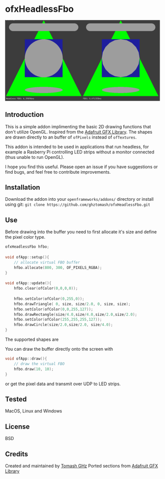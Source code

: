 # ofxHeadlessFbo

![ofxHeadlessFbo](screenshot.png)

## Introduction

This is a simple addon implimenting the basic 2D drawing functions that don't
utilize OpenGL. Inspired from the [Adafruit GFX Library](https://github.com/adafruit/Adafruit-GFX-Library).
The shapes are drawn directly to an buffer of `ofPixels` instead of `ofTextures`.

This addon is intended to be used in applications that run headless,
for example a Rasberry Pi controlling LED strips without a monitor connected
(thus unable to run OpenGL).

I hope you find this useful.
Please open an issue if you have suggestions or find bugs, and feel free to
contribute improvements.

## Installation

Download the addon into your `openframeworks/addons/` directory or
install using git:
`git clone https://github.com/ghztomash/ofxHeadlessFbo.git`

## Use

Before drawing into the buffer you need to first allocate it's size and
define the pixel color type.

```c++
ofxHeadlessFbo hfbo;

void ofApp::setup(){
    // allocate virtual FBO buffer
    hfbo.allocate(800, 300, OF_PIXELS_RGBA);
}

void ofApp::update(){
    hfbo.clear(ofColor(0,0,0,0));

    hfbo.setColor(ofColor(0,255,0));
    hfbo.drawTriangle( 0, size, size/2.0, 0, size, size);
    hfbo.setColor(ofColor(0,0,255,127));
    hfbo.drawRectangle(size/4.0,size/4.0,size/2.0,size/2.0);
    hfbo.setColor(ofColor(255,255,255,127));
    hfbo.drawCircle(size/2.0,size/2.0, size/4.0);
}
```

The supported shapes are

You can draw the buffer directly onto the screen with

```c++
void ofApp::draw(){
    // draw the virtual FBO
    hfbo.draw(10, 10);
}
```

or get the pixel data and transmit over UDP to LED strips.

## Tested

MacOS, Linux and Windows

## License

BSD

## Credits

Created and maintained by [Tomash GHz](https://github.com/ghztomash)
Ported sections from [Adafruit GFX Library](https://github.com/adafruit/Adafruit-GFX-Library)
